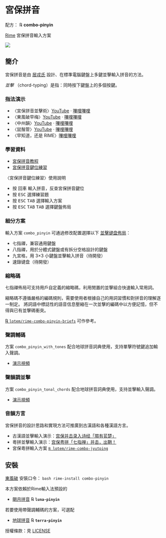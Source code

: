 # 宮保拼音

配方： ℞ **combo-pinyin**

[Rime](https://rime.im) 宮保拼音輸入方案

![](https://github.com/rime/home/blob/master/images/combo-pinyin-v3/combo-pinyin-logo.png)

## 簡介

宮保拼音是由 [居戎氏](https://github.com/lotem) 設計、在標準電腦鍵盤上多鍵並擊輸入拼音的方法。

*並擊* （chord-typing）是指：同時按下鍵盤上的多個按鍵。

### 指法演示

  - 〈宮保拼音並擊術〉[YouTube](https://youtube.com/shorts/iLqb8Pmah7Q) · [嗶哩嗶哩](https://www.bilibili.com/video/BV1PirLYfE1s/)
  - 〈東風破早梅〉[YouTube](https://youtu.be/ng_c5CtKQ9U) · [嗶哩嗶哩](https://www.bilibili.com/video/BV1i4ouYvEH2/)
  - 〈中州韻〉[YouTube](https://youtu.be/XmiRvFWD_7w) · [嗶哩嗶哩](https://www.bilibili.com/video/BV1fFRDY7EFY/)
  - 〈鼠鬚管〉[YouTube](https://youtu.be/PtChKETA6SQ) · [嗶哩嗶哩](https://www.bilibili.com/video/BV1euZUY5EiQ/)
  - 〈早知道，还是 RIME〉[嗶哩嗶哩](https://www.bilibili.com/video/BV1zvYnzREMC/)

### 學習資料

  - [宮保拼音教程](https://github.com/rime/home/wiki/ComboPinyin)
  - [宮保拼音鍵位練習](https://lotem.github.io/typewriter/)

〈宮保拼音鍵位練習〉使用說明

  - 按 <kbd>回車</kbd> 輸入拼音，反查宮保拼音鍵位
  - 按 <kbd>ESC</kbd> 選擇練習題
  - 按 <kbd>ESC</kbd> <kbd>TAB</kbd> 選擇輸入方案
  - 按 <kbd>ESC</kbd> <kbd>TAB</kbd> <kbd>TAB</kbd> 選擇鍵盤佈局

### 細分方案

輸入方案 `combo_pinyin` 可通過修改配置選擇以下 [並擊键盘佈局](layouts.md)：

  - 七指禪，兼容通用鍵盤
  - 八指禪，用於分體式鍵盤或有拆分空格設計的鍵盤
  - 九宮格，用 3×3 小鍵盤並擊輸入拼音（待開發）
  - 速錄键盘（待開發）

### 縮略碼

七指禪佈局可支持用戶自定義的縮略碼，利用閒置的並擊組合快速輸入常用詞。

縮略碼不遵循嚴格的編碼規則，需要使用者根據自己的用詞習慣和對拼音的理解逐一制定。
將詞語中標誌性的語音信息壓縮在一次並擊的編碼中以方便記憶，但不得與已有並擊碼衝突。

[℞ `lotem/rime-combo-pinyin-briefs`](https://github.com/lotem/rime-combo-pinyin-briefs) 可作參考。

### 聲調輔碼

方案 `combo_pinyin_with_tones` 配合地球拼音詞典使用，支持單擊符號鍵追加輸入聲調。

  - [演示視頻](https://www.bilibili.com/video/BV1B6g5zmEDs/)

### 聲韻調並擊

方案 `combo_pinyin_tonal_chords` 配合地球拼音詞典使用，支持並擊輸入聲調。

  - [演示視頻](https://www.bilibili.com/video/BV1wA8MzEELt/)

### 音韻方言

宮保拼音的設計思路和實現方法可推廣到古漢語和各種漢語方言。

  - 古漢語並擊輸入演示：[宫保并击录入诗经「隰有苌楚」](https://www.bilibili.com/video/BV12attzGEht/)
  - 粵拼並擊輸入演示：[宫保粤拼「七指禅」并击，出鞘！](https://www.bilibili.com/video/BV1UfY3z7EUf/)
  - 宮保粵拼輸入方案 [`℞ lotem/rime-combo-jyutping`](https://github.com/lotem/rime-combo-jyutping)

## 安裝

[東風破](https://github.com/rime/plum) 安裝口令： `bash rime-install combo-pinyin`

本方案依賴於Rime輸入法預設的

  - [朙月拼音](https://github.com/rime/rime-luna-pinyin) ℞ **`luna-pinyin`**

若要使用帶聲調輔碼的方案，可選配

  - [地球拼音](https://github.com/rime/rime-terra-pinyin) ℞ **`terra-pinyin`**

授權條款：見 [LICENSE](LICENSE)
